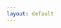 ```yaml
---
layout: default
---
```


<head>
  <!-- ... -->
  <link rel="stylesheet" type="text/css" href="https://fonts.googleapis.com/earlyaccess/cwtexkai.css">
  <style>
    body {
     font-family: "cwTeXKai", serif;
    }

    p.big {
      line-height: 3;
      font-size: x-large;
    }
    p {
      font-size: 1.5em;
    }
    </style>

</head>

鳥鳴於樹上。兒以石擊之。父曰：「何以擊鳥？」兒曰：「人言：『鵲之鳴吉，鴉之鳴凶。』今鳴者，鴉也。以故擊之。」父曰：「人之智高於鳥之智。人不能知吉凶。鳥何以能知之？」

<svg width="500" height="200">
  <line x1="15" y1="25" x2="15" y2="40" style="stroke:rgb(255,0,0);stroke-width:2" />
  <rect x="5" y="5" width="19" height="20" style="fill:blue;stroke:blue;stroke-width:1;fill-opacity:0.1;stroke-opacity:0.9" />
  <rect x="5" y="40" width="19" height="20" style="fill:blue;stroke:blue;stroke-width:1;fill-opacity:0.1;stroke-opacity:0.9" />
  <text x="6" y="20" fill="black">詞</text>
</svg>


[Link to another page](./pages/bhbaihua/rumen.html).
